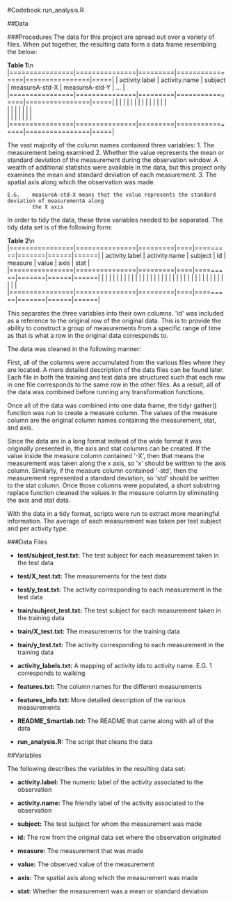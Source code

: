 #Codebook
run_analysis.R

##Data

###Procedures
The data for this project are spread out over a variety of files. When put together, the resulting data
form a data frame resembling the below:

**Table 1**\n
|================|===============|=========|================|================|=====|
| activity.label | activity.name | subject | measureA-std-X | measureA-std-Y | ... |
|================|===============|=========|================|================|=====|
|                |               |         |                |                |     |
|                |               |         |                |                |     |             
|                |               |         |                |                |     |             
|                |               |         |                |                |     |             
|================|===============|=========|================|================|=====|

The vast majority of the column names contained three variables:
	1. The measurement being examined
	2. Whether the value represents the mean or standard deviation of the measurement during the observation 
	window. A wealth of additional statistics were available in the data, but this project only examines the
	mean and standard deviation of each measurement.
	3. The spatial axis along which the observation was made.

	E.G. 	measureA-std-X means that the value represents the standard deviation of measurementA along 
			the X axis

In order to tidy the data, these three variables needed to be separated. The tidy data set is of
the following form:

**Table 2**\n
|================|===============|=========|====|=========|=======|======|======|
| activity.label | activity.name | subject | id | measure | value | axis | stat |
|================|===============|=========|====|=========|=======|======|======|
|                |               |         |    |         |       |      |      |
|                |               |         |    |         |       |      |      |
|                |               |         |    |         |       |      |      |
|                |               |         |    |         |       |      |      |
|================|===============|=========|====|=========|=======|======|======|

This separates the three variables into their own columns. 'id' was included as a reference to the original
row of the original data. This is to provide the ability to construct a group of measurements from a specific
range of time as that is what a row in the original data corresponds to.

The data was cleaned in the following manner:

First, all of the columns were accumulated from the various files where they are located. A more detailed 
description of the data files can be found later. Each file in both the training and test data are structured
such that each row in one file corresponds to the same row in the other files. As a result, all of the data was 
combined before running any transformation functions. 

Once all of the data was combined into one data frame, the tidyr gather() function was run to create a measure 
column. The values of the measure column are the original column names containing the measurement, stat, and 
axis. 

Since the data are in a long format instead of the wide format it was originally presented in, the axis and stat
columns can be created. If the value inside the measure column contained '-X', then that means the 
measurement was taken along the x axis, so 'x' should be written to the axis column. Similarly, if the 
measure column contained '-std', then the measurement represented a standard deviation, so 'std' should be 
written to the stat column. Once those columns were populated, a short substring replace function cleaned
the values in the measure column by eliminating the axis and stat data.

With the data in a tidy format, scripts were run to extract more meaningful information. The average of each
measurement was taken per test subject and per activity type.

###Data Files
* **test/subject_test.txt:**
	The test subject for each measurement taken in the test data

* **test/X_test.txt:**
	The measurements for the test data

* **test/y_test.txt:**
	The activity corresponding to each measurement in the test data

* **train/subject_test.txt:**
	The test subject for each measurement taken in the training data

* **train/X_test.txt:**
	The measurements for the training data

* **train/y_test.txt:**
	The activity corresponding to each measurement in the training data

* **activity_labels.txt:**
	A mapping of activity ids to activity name. E.G. 1 corresponds to walking

* **features.txt:**
	The column names for the different measurements

* **features_info.txt:**
	More detailed description of the various measurements

* **README_Smartlab.txt:**
	The README that came along with all of the data

* **run_analysis.R:**
	The script that cleans the data

##Variables

The following describes the variables in the resulting data set:

* **activity.label:**
	The numeric label of the activity associated to the observation

* **activity.name:**
	The friendly label of the activity associated to the observation

* **subject:**
	The test subject for whom the measurement was made

* **id:**
	The row from the original data set where the observation originated

* **measure:**
	The measurement that was made 

* **value:**
	The observed value of the measurement

* **axis:**
	The spatial axis along which the measurement was made

* **stat:**
	Whether the measurement was a mean or standard deviation


